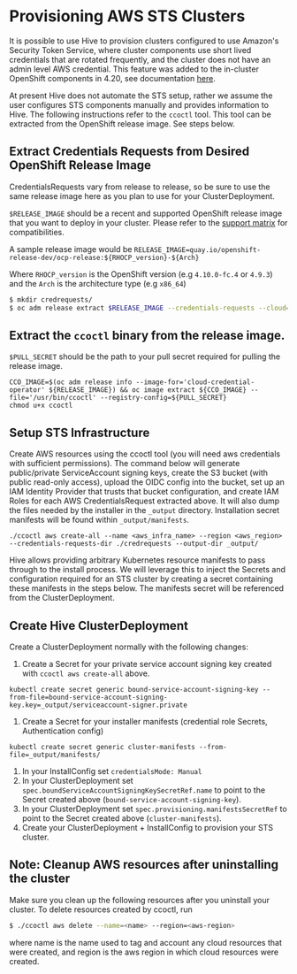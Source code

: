 # Provisioning AWS STS Clusters

It is possible to use Hive to provision clusters configured to use Amazon's Security Token Service, where cluster components use short lived credentials that are rotated frequently, and the cluster does not have an admin level AWS credential. This feature was added to the in-cluster OpenShift components in 4.20, see documentation [here](https://docs.redhat.com/en/documentation/openshift_container_platform/4.20/html/authentication_and_authorization/managing-cloud-provider-credentials#cco-short-term-creds).

At present Hive does not automate the STS setup, rather we assume the user configures STS components manually and provides information to Hive. The following instructions refer to the `ccoctl` tool. This tool can be extracted from the OpenShift release image. See steps below.

## Extract Credentials Requests from Desired OpenShift Release Image

CredentialsRequests vary from release to release, so be sure to use the same release image here as you plan to use for your ClusterDeployment.

`$RELEASE_IMAGE` should be a recent and supported OpenShift release image that you want to deploy in your cluster.
Please refer to the [support matrix](../README.md#support-matrix) for compatibilities.

A sample release image would be `RELEASE_IMAGE=quay.io/openshift-release-dev/ocp-release:${RHOCP_version}-${Arch}`

Where `RHOCP_version` is the OpenShift version (e.g `4.10.0-fc.4` or `4.9.3`) and the `Arch` is the architecture type (e.g `x86_64`)

```bash
$ mkdir credrequests/
$ oc adm release extract $RELEASE_IMAGE --credentials-requests --cloud=aws --to=./credrequests
```

## Extract the `ccoctl` binary from the release image.

`$PULL_SECRET` should be the path to your pull secret required for pulling the release image.

```
CCO_IMAGE=$(oc adm release info --image-for='cloud-credential-operator' ${RELEASE_IMAGE}) && oc image extract ${CCO_IMAGE} --file='/usr/bin/ccoctl' --registry-config=${PULL_SECRET}
chmod u+x ccoctl
```

## Setup STS Infrastructure

Create AWS resources using the ccoctl tool (you will need aws credentials with sufficient permissions). The command below will generate public/private ServiceAccount signing keys, create the S3 bucket (with public read-only access), upload the OIDC config into the bucket, set up an IAM Identity Provider that trusts that bucket configuration, and create IAM Roles for each AWS CredentialsRequest extracted above. It will also dump the files needed by the installer in the `_output` directory. Installation secret manifests will be found within `_output/manifests`.
```
./ccoctl aws create-all --name <aws_infra_name> --region <aws_region> --credentials-requests-dir ./credrequests --output-dir _output/
```

Hive allows providing arbitrary Kubernetes resource manifests to pass through to the install process. We will leverage this to inject the Secrets and configuration required for an STS cluster by creating a secret containing these manifests in the steps below. The manifests secret will be referenced from the ClusterDeployment.

## Create Hive ClusterDeployment

Create a ClusterDeployment normally with the following changes:

  1. Create a Secret for your private service account signing key created with `ccoctl aws create-all` above.
  ```
  kubectl create secret generic bound-service-account-signing-key --from-file=bound-service-account-signing-key.key=_output/serviceaccount-signer.private
  ```
  1. Create a Secret for your installer manifests (credential role Secrets, Authentication config)
  ```
  kubectl create secret generic cluster-manifests --from-file=_output/manifests/
  ```
  1. In your InstallConfig set `credentialsMode: Manual`
  1. In your ClusterDeployment set `spec.boundServiceAccountSigningKeySecretRef.name` to point to the Secret created above (`bound-service-account-signing-key`).
  1. In your ClusterDeployment set `spec.provisioning.manifestsSecretRef` to point to the Secret created above (`cluster-manifests`).
  1. Create your ClusterDeployment + InstallConfig to provision your STS cluster.


## Note: Cleanup AWS resources after uninstalling the cluster
Make sure you clean up the following resources after you uninstall your cluster. To delete resources created by ccoctl, run
```bash
$ ./ccoctl aws delete --name=<name> --region=<aws-region>
```
where name is the name used to tag and account any cloud resources that were created, and region is the aws region in which cloud resources were created.
